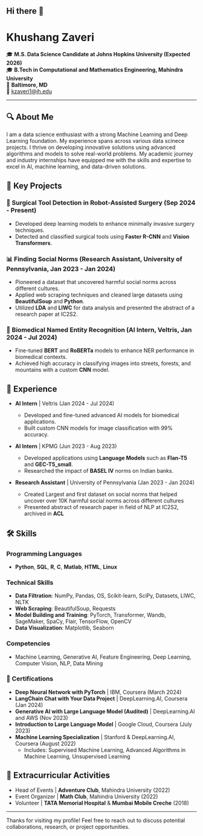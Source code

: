 ## Hi there 👋

# Khushang Zaveri

🎓 **M.S. Data Science Candidate at Johns Hopkins University (Expected 2026)**  
🎓 **B.Tech in Computational and Mathematics Engineering, Mahindra University**  
📍 **Baltimore, MD**  
📧 [kzaveri1@jh.edu](mailto:kzaveri1@jh.edu)  

---

## 🔍 About Me

I am a data science enthusiast with a strong Machine Learning and Deep Learning foundation. My experience spans across various data scinece projects. I thrive on developing innovative solutions using advanced algorithms and models to solve real-world problems. My academic journey and industry internships have equipped me with the skills and expertise to excel in AI, machine learning, and data-driven solutions.

## 🚀 Key Projects

### 🔬 Surgical Tool Detection in Robot-Assisted Surgery (Sep 2024 - Present)
- Developed deep learning models to enhance minimally invasive surgery techniques.
- Detected and classified surgical tools using **Faster R-CNN** and **Vision Transformers**.
  
### 📊 Finding Social Norms (Research Assistant, University of Pennsylvania, Jan 2023 - Jan 2024)
- Pioneered a dataset that uncovered harmful social norms across different cultures.
- Applied web scraping techniques and cleaned large datasets using **BeautifulSoup** and **Python**.
- Utilized **LDA** and **LIWC** for data analysis and presented the abstract of a research paper at IC2S2.

### 🤖 Biomedical Named Entity Recognition (AI Intern, Veltris, Jan 2024 - Jul 2024)
- Fine-tuned **BERT** and **RoBERTa** models to enhance NER performance in biomedical contexts.
- Achieved high accuracy in classifying images into streets, forests, and mountains with a custom **CNN** model.

## 💼 Experience

- **AI Intern** | Veltris (Jan 2024 - Jul 2024)
  - Developed and fine-tuned advanced AI models for biomedical applications.
  - Built custom CNN models for image classification with 99% accuracy.
  
- **AI Intern** | KPMG (Jun 2023 - Aug 2023)
  - Developed applications using **Language Models** such as **Flan-T5** and **GEC-T5_small**.
  - Researched the impact of **BASEL IV** norms on Indian banks.
    
- **Research Assistant** | University of Pennsylvania  (Jan 2023 - Jan 2024)
  - Created Largest and first dataset on social norms that helped uncover over 10K harmful social norms across different cultures
  - Presented abstract of research paper in field of NLP at IC2S2, archived in **ACL** 

## 🛠 Skills

### Programming Languages
- **Python**, **SQL**, **R**, **C**, **Matlab**, **HTML**, **Linux**

### Technical Skills
- **Data Filtration**: NumPy, Pandas, OS, Scikit-learn, SciPy, Datasets, LIWC, NLTK
- **Web Scraping**: BeautifulSoup, Requests
- **Model Building and Training**: PyTorch, Transformer, Wandb, SageMaker, SpaCy, Flair, TensorFlow, OpenCV
- **Data Visualization**: Matplotlib, Seaborn
  
### Competencies
- Machine Learning, Generative AI, Feature Engineering, Deep Learning, Computer Vision, NLP, Data Mining

### 📜 Certifications
- **Deep Neural Network with PyTorch** | IBM, Coursera (March 2024)
- **LangChain Chat with Your Data Project** | DeepLearning.AI, Coursera (Jan 2024)
- **Generative AI with Large Language Model (Audited)** | DeepLearning.AI and AWS (Nov 2023)
- **Introduction to Large Language Model** | Google Cloud, Coursera (July 2023)
- **Machine Learning Specialization** | Stanford & DeepLearning.AI, Coursera (August 2022)
  - Includes: Supervised Machine Learning, Advanced Algorithms in Machine Learning, Unsupervised Learning

## 🌱 Extracurricular Activities
- Head of Events | **Adventure Club**, Mahindra University (2022)
- Event Organizer | **Math Club**, Mahindra University (2022)
- Volunteer | **TATA Memorial Hospital** & **Mumbai Mobile Creche** (2018)

---

Thanks for visiting my profile! Feel free to reach out to discuss potential collaborations, research, or project opportunities.


